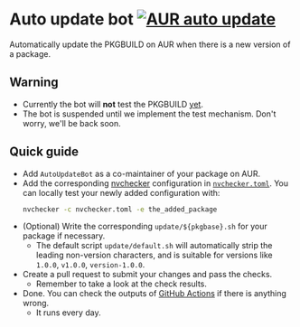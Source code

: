 # Auto update bot [![AUR auto update](https://github.com/arch4edu/aur-auto-update/actions/workflows/update.yml/badge.svg)](https://github.com/arch4edu/aur-auto-update/actions/workflows/update.yml)
Automatically update the PKGBUILD on AUR when there is a new version of a package.

## Warning

* Currently the bot will **not** test the PKGBUILD [yet](https://github.com/arch4edu/aur-auto-update/issues/30).
* The bot is suspended until we implement the test mechanism. Don't worry, we'll be back soon.

## Quick guide

* Add `AutoUpdateBot` as a co-maintainer of your package on AUR.
* Add the corresponding [nvchecker](https://github.com/lilydjwg/nvchecker) configuration in [`nvchecker.toml`](https://github.com/arch4edu/aur-auto-update/blob/main/nvchecker.toml). You can locally test your newly added configuration with:
  ```sh
  nvchecker -c nvchecker.toml -e the_added_package
  ```
* (Optional) Write the corresponding `update/${pkgbase}.sh` for your package if necessary.
  * The default script `update/default.sh` will automatically strip the leading non-version characters, and is suitable for versions like `1.0.0`, `v1.0.0`, `version-1.0.0`.
* Create a pull request to submit your changes and pass the checks.
  * Remember to take a look at the check results.
* Done. You can check the outputs of [GitHub Actions](https://github.com/arch4edu/aur-auto-update/actions) if there is anything wrong.
  * It runs every day.

